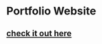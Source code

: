 # Portfolio Website
## [check it out here](https://mark-eugene-barasu.github.io/Portfolio-Website/)
